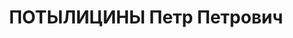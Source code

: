 ---
title: ПОТЫЛИЦИНЫ Петр Петрович
description: "Род. в 1895, Енисейская губ., Минусинский окр., Идринская вол., с. Галактионово,\
  \ русский, сын раскулаченного и осужденного., обр.: грамотный. Проживал: Красноярский\
  \ кр., Хакасская АО, г. Черногорск. Заведовал статистикой рудоуправления треста\
  \ \"Кузбассуголь\". \n  Арестован 26.09.1936. Обв. по ст. 58-10, 58-11 УК РСФСР.\
  \ Приговор: выездная сессия ВК ВС СССР в г. Красноярск, 21.04.1937 – 10 лет ИТЛ.\
  \ \n  Реабилитирован ВК ВС СССР 16.12.1958"
---